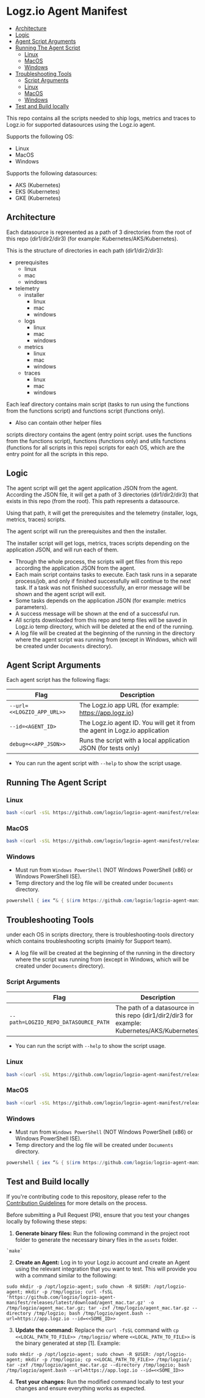 # Logz.io Agent Manifest

- [Architecture](#architecture)
- [Logic](#logic)
- [Agent Script Arguments](#agent-script-arguments)
- [Running The Agent Script](#running-the-agent-script)
    - [Linux](#linux)
    - [MacOS](#macos)
    - [Windows](#windows)
- [Troubleshooting Tools](#troubleshooting-tools)
    - [Script Arguments](#script-arguments)
    - [Linux](#linux-1)
    - [MacOS](#macos-1)
    - [Windows](#windows-1)
- [Test and Build locally](#test-and-build-locally) 

This repo contains all the scripts needed to ship logs, metrics and traces to Logz.io for supported datasources using the Logz.io agent.

Supports the following OS:

- Linux
- MacOS
- Windows

Supports the following datasources:

- AKS (Kubernetes)
- EKS (Kubernetes)
- GKE (Kubernetes)

## Architecture

Each datasource is represented as a path of 3 directories from the root of this repo (dir1/dir2/dir3) (for example: Kubernetes/AKS/Kubernetes).

This is the structure of directories in each path (dir1/dir2/dir3):

- prerequisites
    - linux
    - mac
    - windows
- telemetry
    - installer
        - linux
        - mac
        - windows
    - logs
        - linux
        - mac
        - windows
    - metrics
        - linux
        - mac
        - windows
    - traces
        - linux
        - mac
        - windows

Each leaf directory contains main script (tasks to run using the functions from the functions script) and functions script (functions only).

* Also can contain other helper files

scripts directory contains the agent (entry point script. uses the functions from the functions script), functions (functions only) and utils functions (functions for all scripts in this repo) scripts for each OS, which are the entry point for all the scripts in this repo.

## Logic 

The agent script will get the agent application JSON from the agent. According the JSON file, it will get a path of 3 directories (dir1/dir2/dir3) that exists in this repo (from the root). This path represents a datasource.

Using that path, it will get the prerequisites and the telemetry (installer, logs, metrics, traces) scripts.

The agent script will run the prerequisites and then the installer.

The installer script will get logs, metrics, traces scripts depending on the application JSON, and will run each of them.

* Through the whole process, the scripts will get files from this repo according the application JSON from the agent.
* Each main script contains tasks to execute. Each task runs in a separate process/job, and only if finished successfully will continue to the next task. If a task was not finished successfully, an error message will be shown and the agent script will exit.
* Some tasks depends on the application JSON (for example: metrics parameters).
* A success message will be shown at the end of a successful run.
* All scripts downloaded from this repo and temp files will be saved in Logz.io temp directory, which will be deleted at the end of the running.
* A log file will be created at the beginning of the running in the directory where the agent script was running from (except in Windows, which will be created under `Documents` directory).

## Agent Script Arguments

Each agent script has the following flags:

| Flag | Description |
| --- | --- |
| `--url=<<LOGZIO_APP_URL>>` | The Logz.io app URL (for example: https://app.logz.io) |
| `--id=<AGENT_ID>` | The Logz.io agent ID. You will get it from the agent in Logz.io application |
| `debug=<<APP_JSON>>` | Runs the script with a local application JSON (for tests only) |

* You can run the agent script with `--help` to show the script usage.

## Running The Agent Script

### Linux

```Bash
bash <(curl -sSL https://github.com/logzio/logzio-agent-manifest/releases/download/latest/agent_linux.bash) --url=LOGZIO_APP_URL --id=AGENT_ID
```

### MacOS

```Bash
bash <(curl -sSL https://github.com/logzio/logzio-agent-manifest/releases/download/latest/agent_mac.bash) --url=LOGZIO_APP_URL --id=AGENT_ID
```

### Windows

* Must run from `Windows PowerShell` (NOT Windows PowerShell (x86) or Windows PowerShell ISE).
* Temp directory and the log file will be created under `Documents` directory.

```PowerShell
powershell { iex “& { $(irm https://github.com/logzio/logzio-agent-manifest/releases/download/latest/agent_windows.ps1) } --url=LOGZIO_APP_URL --id=AGENT_ID” }
```

## Troubleshooting Tools

under each OS in scripts directory, there is troubleshooting-tools directory which contains troubleshooting scripts (mainly for Support team).

* A log file will be created at the beginning of the running in the directory where the script was running from (except in Windows, which will be created under `Documents` directory).

### Script Arguments

| Flag | Description |
| --- | --- |
| `--path=LOGZIO_REPO_DATASOURCE_PATH` | The path of a datasource in this repo (dir1/dir2/dir3 for example: Kubernetes/AKS/Kubernetes) |

* You can run the script with `--help` to show the script usage.

### Linux

```Bash
bash <(curl -sSL https://github.com/logzio/logzio-agent-manifest/releases/download/latest/run_prerequisites_linux.bash) --path=LOGZIO_REPO_DATASOURCE_PATH
```

### MacOS

```Bash
bash <(curl -sSL https://github.com/logzio/logzio-agent-manifest/releases/download/latest/run_prerequisites_mac.bash) --path=LOGZIO_REPO_DATASOURCE_PATH
```

### Windows

* Must run from `Windows PowerShell` (NOT Windows PowerShell (x86) or Windows PowerShell ISE).
* Temp directory and the log file will be created under `Documents` directory.

```PowerShell
powershell { iex “& { $(irm https://github.com/logzio/logzio-agent-manifest/releases/download/latest/run_prerequisites_windows.ps1) } --path=LOGZIO_REPO_DATASOURCE_PATH” }
```

## Test and Build locally
If you're contributing code to this repository, please refer to the [Contribution Guidelines](CONTRIBUTING.md) for more details on the process.

Before submitting a Pull Request (PR), ensure that you test your changes locally by following these steps:
1. **Generate binary files:**
Run the following command in the project root folder to generate the necessary binary files in the `assets` folder.
```shell
`make`
```

2. **Create an Agent:**
Log in to your Logz.io account and create an Agent using the relevant integration that you want to test. This will provide you with a command similar to the following:
```shell
sudo mkdir -p /opt/logzio-agent; sudo chown -R $USER: /opt/logzio-agent; mkdir -p /tmp/logzio; curl -fsSL 'https://github.com/logzio/logzio-agent-manifest/releases/latest/download/agent_mac.tar.gz' -o /tmp/logzio/agent_mac.tar.gz; tar -zxf /tmp/logzio/agent_mac.tar.gz --directory /tmp/logzio; bash /tmp/logzio/agent.bash --url=https://app.logz.io --id=<<SOME_ID>>
```

3. **Update the command:**
Replace the `curl -fsSL` command with `cp <<LOCAL_PATH_TO_FILE>> /tmp/logzio/` where `<<LOCAL_PATH_TO_FILE>>` is the binary generated at step [1]. Example: 
```shell
sudo mkdir -p /opt/logzio-agent; sudo chown -R $USER: /opt/logzio-agent; mkdir -p /tmp/logzio; cp <<LOCAL_PATH_TO_FILE>> /tmp/logzio/; tar -zxf /tmp/logzio/agent_mac.tar.gz --directory /tmp/logzio; bash /tmp/logzio/agent.bash --url=https://app.logz.io --id=<<SOME_ID>>
```

4. **Test your changes:**
Run the modified command locally to test your changes and ensure everything works as expected.